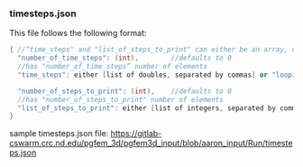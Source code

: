 ### timesteps.json ###

This file follows the following format:
```c++
{ //“time_steps" and "list_of_steps_to_print" can either be an array, or a string following the looping syntax 
  "number_of_time_steps": (int),        //defaults to 0
  //has "number_of_time_steps” number of elements
  "time_steps": either [list of doubles, separated by commas] or "looping syntax string"

  "number_of_steps_to_print": (int),    //defaults to 0
  //has "number_of_steps_to_print" number of elements
  "list_of_steps_to_print": either [list of integers, separated by commas] or "looping syntax string"
}
```
sample timesteps.json file: https://gitlab-cswarm.crc.nd.edu/pgfem_3d/pgfem3d_input/blob/aaron_input/Run/timesteps.json